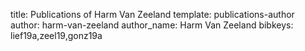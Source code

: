 title: Publications of Harm Van Zeeland
template: publications-author
author: harm-van-zeeland
author_name: Harm Van Zeeland
bibkeys: lief19a,zeel19,gonz19a
